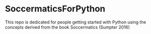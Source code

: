 # SoccermaticsForPython
This repo is dedicated for people getting started with Python using the concepts derived from the book Soccermatics (Sumpter 2016)
